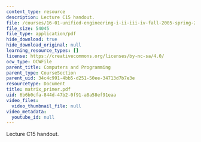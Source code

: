 ```yaml
---
content_type: resource
description: Lecture C15 handout.
file: /courses/16-01-unified-engineering-i-ii-iii-iv-fall-2005-spring-2006/6b6b0cfa844d47b20f91a8a58ef91eaa_matrix_primer.pdf
file_size: 54045
file_type: application/pdf
hide_download: true
hide_download_original: null
learning_resource_types: []
license: https://creativecommons.org/licenses/by-nc-sa/4.0/
ocw_type: OCWFile
parent_title: Computers and Programming
parent_type: CourseSection
parent_uid: 34c4c991-4bb5-d251-50ee-34713d7b7e3e
resourcetype: Document
title: matrix_primer.pdf
uid: 6b6b0cfa-844d-47b2-0f91-a8a58ef91eaa
video_files:
  video_thumbnail_file: null
video_metadata:
  youtube_id: null
---
```

Lecture C15 handout.